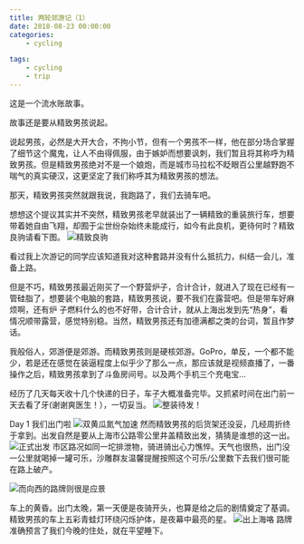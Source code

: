 ```yaml
---
title: 两轮郊游记（1）
date: 2018-08-23 00:00:00
categories:
	- cycling

tags:
	- cycling
	- trip
---
```


这是一个流水账故事。

故事还是要从精致男孩说起。

说起男孩，必然是大开大合，不拘小节，但有一个男孩不一样，他在部分场合掌握了细节这个魔鬼，让人不由得佩服，由于嫉妒而想要讽刺，我们暂且将其称呼为精致男孩。但是精致男孩绝对不是一个娘炮，而是城市马拉松不眨眼百公里越野跑不喘气的真实硬汉，这更坚定了我们称呼其为精致男孩的想法。

那天，精致男孩突然就跟我说，我跑路了，我们去骑车吧。

<!--more-->

想想这个提议其实并不突然，精致男孩老早就装出了一辆精致的重装旅行车，想要带着她自由飞翔，却囿于尘世纷杂始终未能成行，如今有此良机，更待何时？精致良驹请看下图。
![精致良驹](/images/golhasa/day1/bike_freedom.jpg)

看过我上次游记的同学应该知道我对这种套路并没有什么抵抗力，纠结一会儿，准备上路。

但是不巧，精致男孩最近刚买了一个野营炉子，合计合计，就进入了现在已经有一管硅脂了，想要装个电脑的套路，精致男孩说，要不我们在露营吧。但是带车好麻烦啊，还有炉 子燃料什么的也不好带，合计合计，就从上海出发到先“热身”，看情况顺带露营，感觉特别稳。当然，精致男孩还有加德满都之类的台词，暂且作梦话。

我般俗人，郊游便是郊游。而精致男孩则是硬核郊游。GoPro，单反，一个都不能少，若是还在感觉在装逼程度上似乎少了那么一点，那应该就是视频直播了，一番操作之后，精致男孩拿到了斗鱼房间号。以及两个手机三个充电宝…

经历了几天每天收十几个快递的日子，车子大概准备完毕。又抓紧时间在出门前一天去看了牙(谢谢爽医生！），一切妥当。
![整装待发！](/images/golhasa/day1/bike_ready.jpg)


Day 1 我们出门啦
![双黄瓜氮气加速](/images/golhasa/day1/double_cucumber_nos.jpg)
然而精致男孩的后货架还没妥，几经周折终于拿到。出发自然是要从上海市公路零公里井盖精致出发，猜猜是谁想的这一出。
![正式出发](/images/golhasa/day1/start.jpg)
市区路况如同一坨排泄物，骑进骑出心力憔悴。天气也很热，出门没一公里就喝掉一罐可乐，沙雕群友温馨提醒按照这个可乐/公里数下去我们很可能在路上破产。

![而向西的路牌则很是应景](/images/golhasa/day1/go_west.jpg)


车上的黄昏。出门太晚，第一天便是夜骑开头，也算是给之后的剧情奠定了基调。精致男孩的车上五彩青蛙灯环绕闪烁护体，是夜幕中最亮的星。
![出上海咯](/images/golhasa/day1/forebode.jpg)
路牌准确预言了我们今晚的住处，就在平望睡下。
